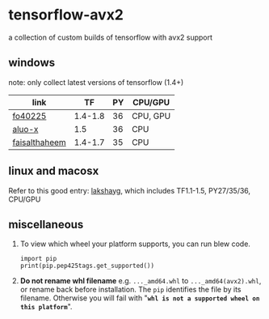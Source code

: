 # tensorflow-avx2
a collection of custom builds of tensorflow with avx2 support


## windows
note: only collect latest versions of tensorflow (1.4+) 

|link|TF|PY|CPU/GPU|
|---|---|---|---|
|[fo40225](https://github.com/fo40225/tensorflow-windows-wheel)|1.4-1.8|36|CPU, GPU|
|[aluo-x](https://github.com/aluo-x/tensorflow_windows)|1.5|36|CPU|
|[faisalthaheem](https://github.com/faisalthaheem/tensorflow-windows)|1.4-1.7|35|CPU|


## linux and macosx
Refer to this good entry: [lakshayg](https://github.com/lakshayg/tensorflow-build), which includes TF1.1-1.5, PY27/35/36, CPU/GPU


## miscellaneous
1. To view which wheel your platform supports, you can run blew code.
      ```
      import pip
      print(pip.pep425tags.get_supported())
      ```
2. **Do not rename whl filename** e.g. `..._amd64.whl` to `..._amd64(avx2).whl`, or rename back before installation.
   The `pip` identifies the file by its filename. Otherwise you will fail with "**`whl is not a supported wheel on this platform`**".
